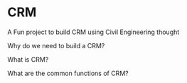 # CRM
A Fun project to build CRM using Civil Engineering thought

Why do we need to build a CRM?

What is CRM?


What are the common functions of CRM?


